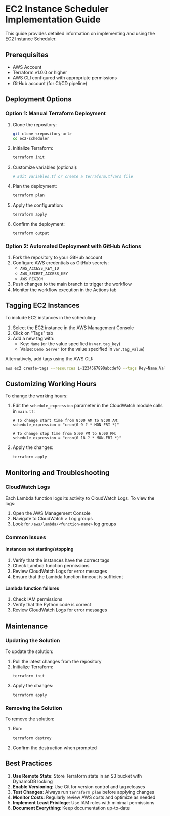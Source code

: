 # EC2 Instance Scheduler Implementation Guide

This guide provides detailed information on implementing and using the EC2 Instance Scheduler.

## Prerequisites

- AWS Account
- Terraform v1.0.0 or higher
- AWS CLI configured with appropriate permissions
- GitHub account (for CI/CD pipeline)

## Deployment Options

### Option 1: Manual Terraform Deployment

1. Clone the repository:
   ```bash
   git clone <repository-url>
   cd ec2-scheduler
   ```

2. Initialize Terraform:
   ```bash
   terraform init
   ```

3. Customize variables (optional):
   ```bash
   # Edit variables.tf or create a terraform.tfvars file
   ```

4. Plan the deployment:
   ```bash
   terraform plan
   ```

5. Apply the configuration:
   ```bash
   terraform apply
   ```

6. Confirm the deployment:
   ```bash
   terraform output
   ```

### Option 2: Automated Deployment with GitHub Actions

1. Fork the repository to your GitHub account
2. Configure AWS credentials as GitHub secrets:
   - `AWS_ACCESS_KEY_ID`
   - `AWS_SECRET_ACCESS_KEY`
   - `AWS_REGION`
3. Push changes to the main branch to trigger the workflow
4. Monitor the workflow execution in the Actions tab

## Tagging EC2 Instances

To include EC2 instances in the scheduling:

1. Select the EC2 instance in the AWS Management Console
2. Click on "Tags" tab
3. Add a new tag with:
   - Key: `Name` (or the value specified in `var.tag_key`)
   - Value: `Demo Server` (or the value specified in `var.tag_value`)

Alternatively, add tags using the AWS CLI:
```bash
aws ec2 create-tags --resources i-1234567890abcdef0 --tags Key=Name,Value=Demo Server
```

## Customizing Working Hours

To change the working hours:

1. Edit the `schedule_expression` parameter in the CloudWatch module calls in `main.tf`:
   ```hcl
   # To change start time from 8:00 AM to 9:00 AM:
   schedule_expression = "cron(0 9 ? * MON-FRI *)"
   
   # To change stop time from 5:00 PM to 6:00 PM:
   schedule_expression = "cron(0 18 ? * MON-FRI *)"
   ```

2. Apply the changes:
   ```bash
   terraform apply
   ```

## Monitoring and Troubleshooting

### CloudWatch Logs

Each Lambda function logs its activity to CloudWatch Logs. To view the logs:

1. Open the AWS Management Console
2. Navigate to CloudWatch > Log groups
3. Look for `/aws/lambda/<function-name>` log groups

### Common Issues

#### Instances not starting/stopping

1. Verify that the instances have the correct tags
2. Check Lambda function permissions
3. Review CloudWatch Logs for error messages
4. Ensure that the Lambda function timeout is sufficient

#### Lambda function failures

1. Check IAM permissions
2. Verify that the Python code is correct
3. Review CloudWatch Logs for error messages

## Maintenance

### Updating the Solution

To update the solution:

1. Pull the latest changes from the repository
2. Initialize Terraform:
   ```bash
   terraform init
   ```
3. Apply the changes:
   ```bash
   terraform apply
   ```

### Removing the Solution

To remove the solution:

1. Run:
   ```bash
   terraform destroy
   ```
2. Confirm the destruction when prompted

## Best Practices

1. **Use Remote State**: Store Terraform state in an S3 bucket with DynamoDB locking
2. **Enable Versioning**: Use Git for version control and tag releases
3. **Test Changes**: Always run `terraform plan` before applying changes
4. **Monitor Costs**: Regularly review AWS costs and optimize as needed
5. **Implement Least Privilege**: Use IAM roles with minimal permissions
6. **Document Everything**: Keep documentation up-to-date